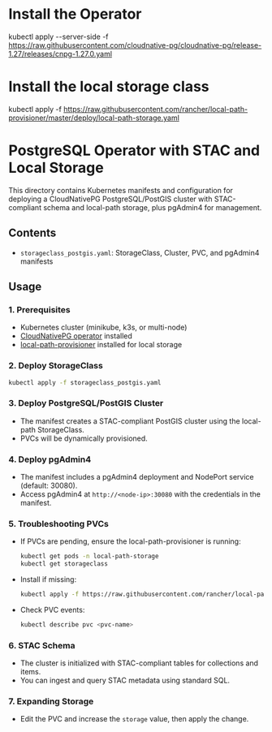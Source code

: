 # Install the Operator
kubectl apply --server-side -f \
  https://raw.githubusercontent.com/cloudnative-pg/cloudnative-pg/release-1.27/releases/cnpg-1.27.0.yaml

# Install the local storage class
kubectl apply -f https://raw.githubusercontent.com/rancher/local-path-provisioner/master/deploy/local-path-storage.yaml



# PostgreSQL Operator with STAC and Local Storage

This directory contains Kubernetes manifests and configuration for deploying a CloudNativePG PostgreSQL/PostGIS cluster with STAC-compliant schema and local-path storage, plus pgAdmin4 for management.

## Contents
- `storageclass_postgis.yaml`: StorageClass, Cluster, PVC, and pgAdmin4 manifests

## Usage

### 1. Prerequisites
- Kubernetes cluster (minikube, k3s, or multi-node)
- [CloudNativePG operator](https://cloudnative-pg.io/) installed
- [local-path-provisioner](https://github.com/rancher/local-path-provisioner) installed for local storage

### 2. Deploy StorageClass
```bash
kubectl apply -f storageclass_postgis.yaml
```

### 3. Deploy PostgreSQL/PostGIS Cluster
- The manifest creates a STAC-compliant PostGIS cluster using the local-path StorageClass.
- PVCs will be dynamically provisioned.

### 4. Deploy pgAdmin4
- The manifest includes a pgAdmin4 deployment and NodePort service (default: 30080).
- Access pgAdmin4 at `http://<node-ip>:30080` with the credentials in the manifest.

### 5. Troubleshooting PVCs
- If PVCs are pending, ensure the local-path-provisioner is running:
  ```bash
  kubectl get pods -n local-path-storage
  kubectl get storageclass
  ```
- Install if missing:
  ```bash
  kubectl apply -f https://raw.githubusercontent.com/rancher/local-path-provisioner/master/deploy/local-path-storage.yaml
  ```
- Check PVC events:
  ```bash
  kubectl describe pvc <pvc-name>
  ```

### 6. STAC Schema
- The cluster is initialized with STAC-compliant tables for collections and items.
- You can ingest and query STAC metadata using standard SQL.

### 7. Expanding Storage
- Edit the PVC and increase the `storage` value, then apply the change.

